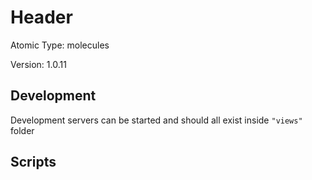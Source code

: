 # Header

Atomic Type: molecules

Version: 1.0.11

## Development

Development servers can be started and should all exist inside `"views"` folder

## Scripts
